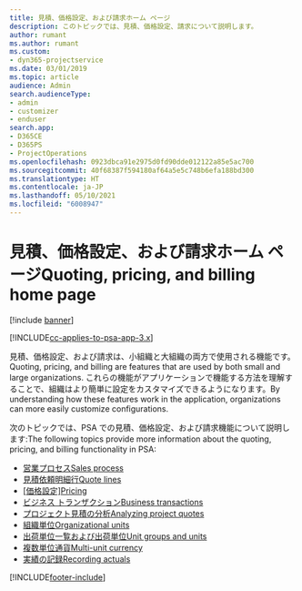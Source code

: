 ```yaml
---
title: 見積、価格設定、および請求ホーム ページ
description: このトピックでは、見積、価格設定、請求について説明します。
author: rumant
ms.author: rumant
ms.custom:
- dyn365-projectservice
ms.date: 03/01/2019
ms.topic: article
audience: Admin
search.audienceType:
- admin
- customizer
- enduser
search.app:
- D365CE
- D365PS
- ProjectOperations
ms.openlocfilehash: 0923dbca91e2975d0fd90dde012122a85e5ac700
ms.sourcegitcommit: 40f68387f594180af64a5e5c748b6efa188bd300
ms.translationtype: HT
ms.contentlocale: ja-JP
ms.lasthandoff: 05/10/2021
ms.locfileid: "6008947"
---
```

# <a name="quoting-pricing-and-billing-home-page"></a><span data-ttu-id="3e6ed-103">見積、価格設定、および請求ホーム ページ</span><span class="sxs-lookup"><span data-stu-id="3e6ed-103">Quoting, pricing, and billing home page</span></span>

[!include [banner](../includes/psa-now-project-operations.md)]

[!INCLUDE[cc-applies-to-psa-app-3.x](../includes/cc-applies-to-psa-app-3x.md)]

<span data-ttu-id="3e6ed-104">見積、価格設定、および請求は、小組織と大組織の両方で使用される機能です。</span><span class="sxs-lookup"><span data-stu-id="3e6ed-104">Quoting, pricing, and billing are features that are used by both small and large organizations.</span></span> <span data-ttu-id="3e6ed-105">これらの機能がアプリケーションで機能する方法を理解することで、組織はより簡単に設定をカスタマイズできるようになります。</span><span class="sxs-lookup"><span data-stu-id="3e6ed-105">By understanding how these features work in the application, organizations can more easily customize configurations.</span></span>

<span data-ttu-id="3e6ed-106">次のトピックでは、PSA での見積、価格設定、および請求機能について説明します:</span><span class="sxs-lookup"><span data-stu-id="3e6ed-106">The following topics provide more information about the quoting, pricing, and billing functionality in PSA:</span></span>

- [<span data-ttu-id="3e6ed-107">営業プロセス</span><span class="sxs-lookup"><span data-stu-id="3e6ed-107">Sales process</span></span>](basic-sales-process.md)
- [<span data-ttu-id="3e6ed-108">見積依頼明細行</span><span class="sxs-lookup"><span data-stu-id="3e6ed-108">Quote lines</span></span>](basic-quote-lines.md)
- <span data-ttu-id="3e6ed-109">[[価格設定]](basic-pricing.md)</span><span class="sxs-lookup"><span data-stu-id="3e6ed-109">[Pricing](basic-pricing.md)</span></span>
- [<span data-ttu-id="3e6ed-110">ビジネス トランザクション</span><span class="sxs-lookup"><span data-stu-id="3e6ed-110">Business transactions</span></span>](basic-business-transactions.md)
- [<span data-ttu-id="3e6ed-111">プロジェクト見積の分析</span><span class="sxs-lookup"><span data-stu-id="3e6ed-111">Analyzing project quotes</span></span>](basic-analyzing-quotes.md)
- [<span data-ttu-id="3e6ed-112">組織単位</span><span class="sxs-lookup"><span data-stu-id="3e6ed-112">Organizational units</span></span>](advanced-organizational.md)
- [<span data-ttu-id="3e6ed-113">出荷単位一覧および出荷単位</span><span class="sxs-lookup"><span data-stu-id="3e6ed-113">Unit groups and units</span></span>](advanced-units.md)
- [<span data-ttu-id="3e6ed-114">複数単位通貨</span><span class="sxs-lookup"><span data-stu-id="3e6ed-114">Multi-unit currency</span></span>](advanced-currency.md)
- [<span data-ttu-id="3e6ed-115">実績の記録</span><span class="sxs-lookup"><span data-stu-id="3e6ed-115">Recording actuals</span></span>](advanced-actuals.md)


[!INCLUDE[footer-include](../includes/footer-banner.md)]